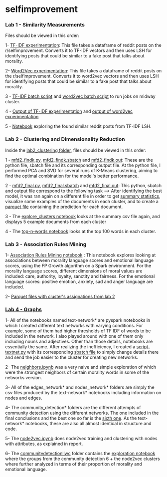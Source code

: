 # selfimprovement

### Lab 1 - Similarity Measurements

Files should be viewed in this order:

1- [TF-IDF experimentation](tfidf.py): This file takes a dataframe of reddit posts on the r/selfimprovement. Converts it to TF-IDF vectors and then uses LSH for identifying posts that could be similar to a fake post that talks about morality. 

2- [Word2Vec experimentation](word2vec.py): This file takes a dataframe of reddit posts on the r/selfimprovement. Converts it to word2vec vectors and then uses LSH for identifying posts that could be similar to a fake post that talks about morality. 

3 - [TF-IDF batch script](tfidf.sbatch) and [word2vec batch script](word2vec.sbatch) to run jobs on midway cluster.

4 - [Output of TF-IDF experimentation](tfidf.out) and [output of word2vec experimentation](word2vec.out)

5 - [Notebook](exploring_reddit.ipynb) exploring the found similar reddit posts from TF-IDF LSH. 

### Lab 2 - Clustering and Dimensionality Reduction 

Inside the [lab2_clustering folder](lab2_clustering), files should be viewed in this order: 

1 - [mfd2_findk.py](lab2_clustering/mfd2_findk.py), [mfd2_findk.sbatch](lab2_clustering/mfd2_findk.sbatch) and [mfd2_findk.out](lab2_clustering/mfd2_findk.out): These are the python file, sbatch file and its corresponding output file. At the python file, I performed PCA and SVD for several runs of K-Means clustering, aiming to find the optimal combination for the model's better performance. 

2 - [mfd2_final.py](lab2_clustering/mfd2_final.py), [mfd2_final.sbatch](lab2_clustering/mfd2_final.sbatch) and [mfd2_final.out](lab2_clustering/mfd2_final.out): This python, sbatch and output file correspond to the following task -->  After identifying the best model, it was ran again on a different file in order to get [summary statistics](lab2_clustering/summary_mfd2_clusters.csv), visualize some examples of the documents in each cluster, and to create a [parquet file](lab2_clustering/data_and_predictions) containing the prediction for each document. 

3 - The [explore_clusters notebook](lab2_clustering/explore_clusters.ipynb) looks at the summary csv file again, and displays 5 example documents from each cluster

4 - The [top-n-words notebook](lab2_clustering/top-n-words.ipynb) looks at the top 100 words in each cluster. 

### Lab 3 - Association Rules Mining

1- [Association Rules Mining notebook](lab3_association_rules/association.ipynb) : This notebook explores looking at associations between morality language scores and emotional language scores, using the FP Growth algorithm on a Spark environment. For the morality language scores, different dimensions of moral values are included: care, authority, loyalty, sanctity and fairness. For the emotional language scores: positive emotion, anxiety, sad and anger language are included. 

2- [Parquet files with cluster's assignations from lab 2](lab3_association_rules/data_and_predictions)

### [Lab 4 - Graphs](lab4_graphs)

1-  All of the notebooks named text-network* are pyspark notebooks in which I created different text networks with varying conditions. For example, some of them had higher thresholds of TF IDF of words to be included in the network. I also played around with one of them only including nouns and adjectives. Other than those details, notebooks are essentially the same. After realizing the inefficiency, I created a [script-textnet.py](lab4_graphs/script-textnet.py) with its corresponding [sbatch file](lab4_graphs/script-textnet.sbatch) to simply change details there and send the job easier to the cluster for creating new networks. 

2-  The [neighbors.ipynb](lab4_graphs/neighbors.ipynb) was a very naive and simple exploration of which were the strongest neighbors of certain morality words in some of the networks version. 

3-  All of the edges_network* and nodes_network* folders are simply the csv files produced by the text-network* notebooks including information on nodes and edges.

4-  The community_detection* folders are the different attempts of community detection using the different networks. The one included in the final conclusions and the best one so far is the [sixth one](lab4_graphs/community_detection6.ipynb). As the text-network* notebooks, these are also all almost identical in structure and code. 

5-  The [node2vec.ipynb](lab4_graphs/node2vec.ipynb) does node2vec training and clustering with nodes with attributes, as explained in report. 

6-  The [communitydetectionliwc](lab4_graphs/communitydetectionliwc) folder contains the [exploration notebook](lab4_graphs/communitydetectionliwc/exploration.ipynb) where the groups from the community detection 6 + the node2vec clusters where further analyzed in terms of their proportion of morality and emotional language.



